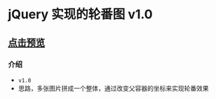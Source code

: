 # jQuery 实现的轮番图 v1.0

## [点击预览](http://www.diqiuxin.top/CodeProduction/Carousel-JQ1.0/index.html)

### 介绍

- ```v1.0```
- 思路，多张图片拼成一个整体，通过改变父容器的坐标来实现轮番效果